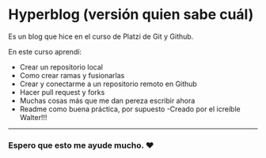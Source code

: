 # Hyperblog (versión quien sabe cuál)
Es un blog que hice en el curso de Platzi de Git y Github.

En este curso aprendí:
- Crear un repositorio local
- Como crear ramas y fusionarlas
- Crear y conectarme a un repositorio remoto en Github
- Hacer pull request y forks
- Muchas cosas más que me dan pereza escribir ahora
- Readme como buena práctica, por supuesto
-Creado por el icreíble Walter!!!

------------

### Espero que esto me ayude mucho. ❤️
